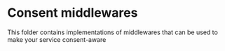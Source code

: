 # Consent middlewares

This folder contains implementations of middlewares that can be used to make your service consent-aware